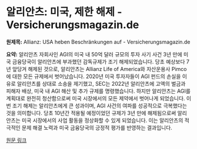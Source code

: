 # 알리안츠: 미국, 제한 해제 - Versicherungsmagazin.de

**원제목:** Allianz: USA heben Beschränkungen auf - Versicherungsmagazin.de

**요약:** 알리안츠 자회사인 AGI의 미국 내 50억 달러 규모의 투자 사기 사건 3년 만에 미국 금융당국이 알리안츠에 부과했던 감독규제가 조기 해제되었습니다.  당초 예상보다 7년 앞당겨 해제된 것으로, 알리안츠는 Allianz Life of America와 자산운용사 Pimco에 대한 모든 규제에서 벗어났습니다.  2020년 미국 투자자들이 AGI 펀드의 손실을 이유로 알리안츠를 상대로 소송을 제기했고,  SEC는 2022년 알리안츠에 고액의 벌금과 피해자 배상,  미국 내 AGI 해산 및 추가 규제를 명령했습니다.  하지만 알리안츠는 AGI를 계획대로 완전히 청산함으로써  미국 시장에서의 모든 제약에서 벗어나게 되었습니다.  이번 조기 해제는 알리안츠에게 큰 성과이며,  AGI 사건의 여파를 성공적으로 극복했다는 것을 의미합니다.  당초 10년간 적용될 예정이었던 규제가 3년 만에 해제됨으로써 알리안츠는 미국 시장에서의 사업 활동을 정상화할 수 있게 되었습니다.  이는 알리안츠의 적극적인 문제 해결 노력과  미국 금융당국의 긍정적 평가를 반영하는 결과입니다.

[원문 링크](https://www.versicherungsmagazin.de/rubriken/branche/allianz-usa-heben-beschraenkungen-auf-3446298.html)

